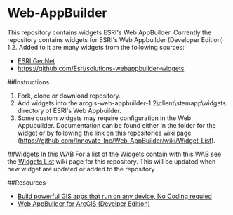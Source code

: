 # Web-AppBuilder
This repository contains widgets ESRI's Web AppBuilder. Currently the repository contains widgets for ESRI's Web Appbuilder (Developer Edition) 1.2. Added to it are many widgets from the following sources:

  * [ESRI GeoNet](https://geonet.esri.com/welcome)
  * https://github.com/Esri/solutions-webappbuilder-widgets

##Instructions
1. Fork, clone or download repository. 
2. Add widgets into the arcgis-web-appbuilder-1.2\client\stemapp\widgets directory of ESRI's Web Appbuilder.
3. Some custom widgets may require configuration in the Web Appubuilder. Documentation can be found either in the folder for the widget or by following the link on this repositories wiki page (https://github.com/Innovate-Inc/Web-AppBuilder/wiki/Widget-List).

##Widgets In this WAB
For a list of the Widgets contain with this WAB see the [Widgets List](https://github.com/Innovate-Inc/Web-AppBuilder/wiki/Widget-List) wiki page for this repository. This will be updated when new widget are updated or added to the repository

##Resources
* [Build powerful GIS apps that run on any device, No Coding requied](http://doc.arcgis.com/en/web-appbuilder/)
* [Web AppBuilder for ArcGIS (Develper Edition)](https://developers.arcgis.com/web-appbuilder/guide/xt-welcome.htm)
